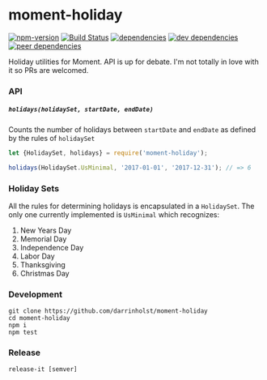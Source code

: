 # moment-holiday

[![npm-version](https://img.shields.io/npm/v/moment-holiday.svg)](https://www.npmjs.com/package/moment-holiday)
[![Build Status](https://travis-ci.org/darrinholst/moment-holiday.svg?branch=master)](https://travis-ci.org/darrinholst/moment-holiday)
[![dependencies](https://david-dm.org/darrinholst/moment-holiday/status.svg)](https://david-dm.org/darrinholst/moment-holiday)
[![dev dependencies](https://david-dm.org/darrinholst/moment-holiday/dev-status.svg)](https://david-dm.org/darrinholst/moment-holiday?type=dev)
[![peer dependencies](https://david-dm.org/darrinholst/moment-holiday/peer-status.svg)](https://david-dm.org/darrinholst/moment-holiday?type=peer)

Holiday utilities for Moment. API is up for debate. I'm not totally in love with it so PRs are
welcomed.

### API

##### `holidays(holidaySet, startDate, endDate)`

Counts the number of holidays between `startDate` and `endDate` as defined by the rules of
`holidaySet`

``` js
let {HolidaySet, holidays} = require('moment-holiday');

holidays(HolidaySet.UsMinimal, '2017-01-01', '2017-12-31'); // => 6
```

### Holiday Sets

All the rules for determining holidays is encapsulated in a `HolidaySet`. The only one currently
implemented is `UsMinimal` which recognizes:

1. New Years Day
1. Memorial Day
1. Independence Day
1. Labor Day
1. Thanksgiving
1. Christmas Day

### Development
    git clone https://github.com/darrinholst/moment-holiday
    cd moment-holiday
    npm i
    npm test

### Release
    release-it [semver]
